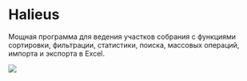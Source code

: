 # Halieus
Мощная программа для ведения участков собрания с функциями сортировки, фильтрации, статистики, поиска, массовых операций, импорта и экспорта в Excel.

![](https://3.bp.blogspot.com/-O2dzqH4LfYQ/WIHaQSbQ-_I/AAAAAAABRLY/mx5FmDU4APMknTnYPhzUVcSZNwD7DhpuwCLcB/s1600/screenshot.png)
